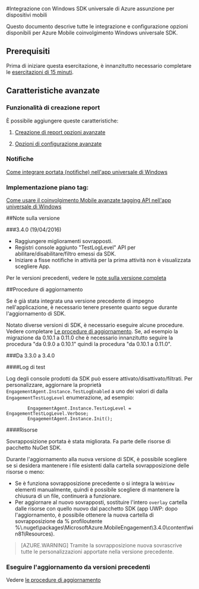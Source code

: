 <properties
    pageTitle="Integrazione con Windows SDK universale"
    description="Integrazione di universale di Windows SDK per Azure impegno per dispositivi mobili"                                     
    services="mobile-engagement"
    documentationCenter="mobile"
    authors="piyushjo"
    manager="dwrede"
    editor="" />

<tags
    ms.service="mobile-engagement"
    ms.workload="mobile"
    ms.tgt_pltfrm="mobile-windows-store"
    ms.devlang="dotnet"
    ms.topic="article"
    ms.date="08/12/2016"
    ms.author="piyushjo;ricksal" />

#<a name="windows-universal-sdk-integration-for-azure-mobile-engagement"></a>Integrazione con Windows SDK universale di Azure assunzione per dispositivi mobili

Questo documento descrive tutte le integrazione e configurazione opzioni disponibili per Azure Mobile coinvolgimento Windows universale SDK.

## <a name="prerequisites"></a>Prerequisiti

Prima di iniziare questa esercitazione, è innanzitutto necessario completare le [esercitazioni di 15 minuti](mobile-engagement-windows-store-dotnet-get-started.md).

## <a name="advanced-features"></a>Caratteristiche avanzate

### <a name="reporting-features"></a>Funzionalità di creazione report
È possibile aggiungere queste caratteristiche:

1. [Creazione di report opzioni avanzate](mobile-engagement-windows-store-advanced-reporting.md)

2. [Opzioni di configurazione avanzate](mobile-engagement-windows-store-advanced-configuration.md)

### <a name="notifications"></a>Notifiche

[Come integrare portata (notifiche) nell'app universale di Windows](mobile-engagement-windows-store-integrate-engagement-reach.md)

### <a name="tag-plan-implementation"></a>Implementazione piano tag:

[Come usare il coinvolgimento Mobile avanzate tagging API nell'app universale di Windows](mobile-engagement-windows-store-use-engagement-api.md)

##<a name="release-notes"></a>Note sulla versione

###<a name="340-04192016"></a>3.4.0 (19/04/2016)

-   Raggiungere miglioramenti sovrapposti.
-   Registri console aggiunto "TestLogLevel" API per abilitare/disabilitare/filtro emessi da SDK.
-   Iniziare a fisse notifiche in attività per la prima attività non è visualizzata scegliere App.

Per le versioni precedenti, vedere le [note sulla versione completa](mobile-engagement-windows-store-release-notes.md)

##<a name="upgrade-procedures"></a>Procedure di aggiornamento

Se è già stata integrata una versione precedente di impegno nell'applicazione, è necessario tenere presente quanto segue durante l'aggiornamento di SDK.

Notato diverse versioni di SDK, è necessario eseguire alcune procedure. Vedere completare [Le procedure di aggiornamento](mobile-engagement-windows-store-upgrade-procedure.md). Se, ad esempio la migrazione da 0.10.1 a 0.11.0 che è necessario innanzitutto seguire la procedura "da 0.9.0 a 0.10.1" quindi la procedura "da 0.10.1 a 0.11.0".

###<a name="from-330-to-340"></a>Da 3.3.0 a 3.4.0

####<a name="test-logs"></a>Log di test

Log degli console prodotti da SDK può essere attivato/disattivato/filtrati. Per personalizzare, aggiornare la proprietà `EngagementAgent.Instance.TestLogEnabled` a uno dei valori di dalla `EngagementTestLogLevel` enumerazione, ad esempio:

            EngagementAgent.Instance.TestLogLevel = EngagementTestLogLevel.Verbose;
            EngagementAgent.Instance.Init();

####<a name="resources"></a>Risorse

Sovrapposizione portata è stata migliorata. Fa parte delle risorse di pacchetto NuGet SDK.

Durante l'aggiornamento alla nuova versione di SDK, è possibile scegliere se si desidera mantenere i file esistenti dalla cartella sovrapposizione delle risorse o meno:

* Se è funziona sovrapposizione precedente o si integra la `WebView` elementi manualmente, quindi è possibile scegliere di mantenere la chiusura di un file, continuerà a funzionare.
* Per aggiornare al nuovo sovrapposti, sostituire l'intero `overlay` cartella dalle risorse con quello nuovo dal pacchetto SDK (app UWP: dopo l'aggiornamento, è possibile ottenere la nuova cartella di sovrapposizione da % profiloutente %\\.nuget\packages\MicrosoftAzure.MobileEngagement\3.4.0\content\win81\Resources).

> [AZURE.WARNING] Tramite la sovrapposizione nuova sovrascrive tutte le personalizzazioni apportate nella versione precedente.

### <a name="upgrade-from-older-versions"></a>Eseguire l'aggiornamento da versioni precedenti

Vedere [le procedure di aggiornamento](mobile-engagement-windows-store-upgrade-procedure.md)
